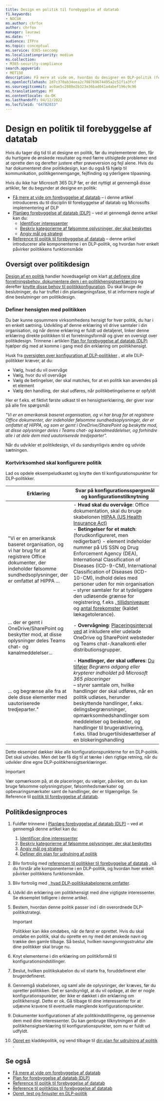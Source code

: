 ```yaml
---
title: Design en politik til forebyggelse af datatab
f1.keywords:
- NOCSH
ms.author: chrfox
author: chrfox
manager: laurawi
ms.date: ''
audience: ITPro
ms.topic: conceptual
ms.service: O365-seccomp
ms.localizationpriority: medium
ms.collection:
- M365-security-compliance
search.appverid:
- MET150
description: Få mere at vide om, hvordan du designer en DLP-politik (forebyggelse af datatab)
ms.openlocfilehash: 2d7c370ab34eea2c708769674495a2c51f1a3fcf
ms.sourcegitcommit: ac0ae5c2888e2b323e36bad041a4abef196c9c96
ms.translationtype: MT
ms.contentlocale: da-DK
ms.lasthandoff: 04/12/2022
ms.locfileid: "64782033"
---
```

# <a name="design-a-data-loss-prevention-policy"></a>Design en politik til forebyggelse af datatab

Hvis du tager dig tid til at designe en politik, før du implementerer den, får du hurtigere de ønskede resultater og med færre utilsigtede problemer end at oprette den og derefter justere efter prøveversion og fejl alene. Hvis du har dokumenteret dine politikdesign, kan du også få hjælp til kommunikation, politikgennemgange, fejlfinding og yderligere tilpasning.

<!--, but excessive tuning to get the intended results can be time consuming.

 if you have to do a lot of tuning to get a policy to yield the intended results can be time consuming .-->

Hvis du ikke har Microsoft 365 DLP før, er det nyttigt at gennemgå disse artikler, før du begynder at designe en politik:

- [Få mere at vide om forebyggelse af datatab](dlp-learn-about-dlp.md#learn-about-data-loss-prevention) – i denne artikel introduceres du til disciplin til forebyggelse af datatab og Microsofts implementering af DLP
- [Planlæg forebyggelse af datatab (DLP)](dlp-overview-plan-for-dlp.md#plan-for-data-loss-prevention-dlp) – ved at gennemgå denne artikel kan du:
  - [Identificer interessenter](dlp-overview-plan-for-dlp.md#identify-stakeholders)
  - [Beskriv kategorierne af følsomme oplysninger, der skal beskyttes](dlp-overview-plan-for-dlp.md#describe-the-categories-of-sensitive-information-to-protect)
  - [Angiv mål og strategi](dlp-overview-plan-for-dlp.md#set-goals-and-strategy)
- [Reference til politik til forebyggelse af datatab](dlp-policy-reference.md#data-loss-prevention-policy-reference) – denne artikel introducerer alle komponenterne i en DLP-politik, og hvordan hver enkelt påvirker politikkens funktionsmåde

## <a name="policy-design-overview"></a>Oversigt over politikdesign

[Design af en politik](#policy-design-process) handler hovedsageligt om klart [at definere dine forretningsbehov, dokumentere dem i en politikhensigtserklæring](#define-intent-for-the-policy) og derefter [knytte disse behov til politikkonfiguration](#map-business-needs-to-policy-configuration). Du skal bruge de beslutninger, du har truffet i din planlægningsfase, til at informere nogle af dine beslutninger om politikdesign.

### <a name="define-intent-for-the-policy"></a>Definer hensigten med politikken

Du bør kunne opsummere virksomhedens hensigt for hver politik, du har i en enkelt sætning. Udvikling af denne erklæring vil drive samtaler i din organisation, og når denne erklæring er fuldt ud detaljeret, linker denne erklæring direkte politikken til et forretningsformål og giver en oversigt over politikdesign. Trinnene i artiklen [Plan for forebyggelse af datatab (DLP)](dlp-overview-plan-for-dlp.md#overview-of-planning-process) hjælper dig med at komme i gang med din erklæring om politikhensigt.

Husk fra [oversigten over konfiguration af DLP-politikker](dlp-learn-about-dlp.md#dlp-policy-configuration-overview) , at alle DLP-politikker kræver, at du:

- Vælg, hvad du vil overvåge
- Vælg, hvor du vil overvåge
- Vælg de betingelser, der skal matches, for at en politik kan anvendes på et element
- Vælg den handling, der skal udføres, når politikbetingelserne er opfyldt

Her er f.eks. et fiktivt første udkast til en hensigtserklæring, der giver svar på alle fire spørgsmål:

*"Vi er en amerikansk baseret organisation, og vi har brug for at registrere Office dokumenter, der indeholder følsomme sundhedsoplysninger, der er omfattet af HIPPA, og som er gemt i OneDrive/SharePoint og beskytte mod, at disse oplysninger deles i Teams chat- og kanalmeddelelser, og forhindre alle i at dele dem med uautoriserede tredjeparter".*

Når du udvikler et politikdesign, vil du sandsynligvis ændre og udvide sætningen.

### <a name="map-business-needs-to-policy-configuration"></a>Kortvirksomhed skal konfigurere politik

Lad os opdele eksempeludkastet og knytte den til konfigurationspunkter for DLP-politikker.

|Erklæring|Svar på konfigurationsspørgsmål og konfigurationstilknytning|
|---|---|
|"Vi er en amerikansk baseret organisation, og vi har brug for at registrere Office dokumenter, der indeholder følsomme sundhedsoplysninger, der er omfattet af HIPPA ...|- **Hvad skal du overvåge**: Office dokumentation, skal du bruge skabelonen [HIPAA (US Health Insurance Act)](what-the-dlp-policy-templates-include.md#us-health-insurance-act-hipaa) </br>- **Betingelser for et match**: (forudkonfigureret, men redigerbart) - element indeholder nummer på US SSN og Drug Enforcement Agency (DEA), International Classification of Diseases (ICD-9-CM), International Classification of Diseases (ICD-10-CM), indhold deles med personer uden for min organisation  </br> – styrer samtaler for at tydeliggøre den udløsende grænse for registrering, f.eks [. tillidsniveauer](sensitive-information-type-learn-about.md#more-on-confidence-levels) og [antal forekomster](dlp-policy-reference.md#content-contains) (kaldet lækagetolerance).|
|... der er gemt i OneDrive/SharePoint og beskytter mod, at disse oplysninger deles Teams chat- og kanalmeddelelser...|- **Overvågning**: [Placeringsinterval ved](dlp-policy-reference.md#locations) at inkludere eller udelade OneDrive og SharePoint websteder og Teams chat-/kanalkonti eller distributionsgrupper.|
|... og begrænse alle fra at dele disse elementer med uautoriserede tredjeparter."|- **Handlinger, der skal udføres**: [Du tilføjer](dlp-policy-reference.md#actions) *Begræns adgang eller krypterer indholdet på Microsoft 365 placeringer* </br> – styrer samtale om, hvilke handlinger der skal udføres, når en politik udløses, herunder beskyttende handlinger, f.eks. delingsbegrænsninger, opmærksomhedshandlinger som meddelelser og beskeder, og handlinger til brugeraktivering, f.eks. tillad brugertilsidesættelser af en blokeringshandling|

Dette eksempel dækker ikke alle konfigurationspunkterne for en DLP-politik. Det skal udvides. Men det bør få dig til at tænke i den rigtige retning, når du udvikler dine egne DLP-politikhensigtserklæringer.

> [!IMPORTANT]
> Vær opmærksom på, at de placeringer, du vælger, påvirker, om du kan bruge følsomme oplysningstyper, følsomhedsmærkater og opbevaringsmærkater samt de handlinger, der er tilgængelige. Se Reference til [politik til forebyggelse af datatab](dlp-policy-reference.md#data-loss-prevention-policy-reference).

## <a name="policy-design-process"></a>Politikdesignproces

1. Fuldfør trinnene i [Planlæg forebyggelse af datatab (DLP)](dlp-overview-plan-for-dlp.md#plan-for-data-loss-prevention-dlp) – ved at gennemgå denne artikel kan du:
   1. [Identificer dine interessenter](dlp-overview-plan-for-dlp.md#identify-stakeholders)
   1. [Beskriv kategorierne af følsomme oplysninger, der skal beskyttes](dlp-overview-plan-for-dlp.md#describe-the-categories-of-sensitive-information-to-protect)
   1. [Angiv mål og strategi](dlp-overview-plan-for-dlp.md#set-goals-and-strategy)
   1. [Definer din plan for udrulning af politik](dlp-overview-plan-for-dlp.md#policy-deployment)

2. Bliv fortrolig med [referencen til politikker til forebyggelse af datatab](dlp-policy-reference.md#data-loss-prevention-policy-reference) , så du forstår alle komponenterne i en DLP-politik, og hvordan hver enkelt påvirker politikkens funktionsmåde.

3. Bliv fortrolig med [, hvad DLP-politikskabelonerne omfatter](what-the-dlp-policy-templates-include.md#what-the-dlp-policy-templates-include).

4. Udvikl din erklæring om politikhensigt med dine vigtigste interessenter. Se eksemplet tidligere i denne artikel.

5. Bestem, hvordan denne politik passer ind i din overordnede DLP-politikstrategi.

   > [!IMPORTANT]
   > Politikker kan ikke omdøbes, når de først er oprettet. Hvis du skal omdøbe en politik, skal du oprette en ny med det ønskede navn og trække den gamle tilbage. Så beslut, hvilken navngivningsstruktur alle dine politikker skal bruge nu.

6. Knyt elementerne i din erklæring om politikformål til konfigurationsindstillinger.

7. Beslut, hvilken politikskabelon du vil starte fra, foruddefineret eller brugerdefineret.

8. Gennemgå skabelonen, og saml alle de oplysninger, der kræves, før du opretter politikken. Det er sandsynligt, at du vil opdage, at der er nogle konfigurationspunkter, der ikke er dækket i din erklæring om politikhensigt. Dette er ok. Gå tilbage til dine interessenter for at udjævne kravene til eventuelle manglende konfigurationspunkter.

9. Dokumenter konfigurationen af alle politikindstillingerne, og gennemse dem med dine interessenter. Du kan genbruge tilknytningen af din politikhensigtserklæring til konfigurationspunkter, som nu er fuldt ud udfyldt.

10. [Opret en](create-test-tune-dlp-policy.md#create-test-and-tune-a-dlp-policy) kladdepolitik, og vend tilbage til [din plan for udrulning af politik](dlp-overview-plan-for-dlp.md#policy-deployment) .

<!--## Policy design examples

|Customer business needs description|approach|
|---|---|
|**Contoso Bank** is in a highly regulated industry and has  many different types of sensitive items in many different locations. </br> - knows which types of sensitive information are top priority. </br> - must minimize business disruption as policies are rolled out. </br> -  has IT resources and can hire experts to help plan, design deploy </br> - has a premier support contract with Microsoft|- Take the time to understand what regulations they must comply with and how they are going to comply. </br> -Take the time to understand the better together value of the Microsoft 365 Information Protection stack </br> - Develop sensitivity labeling scheme for prioritized items and apply </br> - Involve business process owners </br>- Design/code policies, deploy in test mode, train users </br>- repeat|
|**TailSpin Toys** doesn’t know what they have or where it is, and have little to no resource depth. They use Teams, OneDrive for Business and Exchange extensively.|- Start with simple policies on the prioritized locations. </br>- Monitor what gets identified </br>- Apply sensitivity labels accordingly </br>- Refine policies, train users|
|**Fabrikam** is a small startup and wants to protect its intellectual property, and must move quickly. They are willing to dedicate some resources, but can't afford to hire outside experts. </br>- Sensitive items are all in Microsoft 365 OneDrive for Business/SharePoint </br>- Adoption of OneDrive for Business and SharePoint is slow, employees/shadow IT use DropBox and Google drive to share/store items </br>- Employees value speed of work over data protection discipline </br>- Customer splurged and bought all 18 employees new Windows 10 devices|- Take advantage of the default DLP policy in Teams </br>- Use restricted by default setting for SharePoint items </br>- Deploy policies that prevent external sharing </br>- Deploy policies to prioritized locations </br>- Deploy policies to Windows 10 devices </br>- Block uploads to non-OneDrive for Business cloud storage|

1. For example:
    1. Identify your volume thresholds that your company deems to be low-risk (leakage tolerance), perhaps from unintentional sharing and is an opportunity to educate users and the threshold that is concerning or high-risk for your company that may need immediate attention.
    - example volume: “Low risk” for Contoso is 1 credit card number, perhaps it was a personal card that was shared carelessly
    - example volume: “High risk” for Contoso is 2 or more credit card numbers. It doesn’t feel like a common scenario that an employee would engage in accidentally

– For each of the sensitive information types listed out, list out **who should have access to that data when it’s generated** and **what type of activities should be allowable with that data**

  <!--(Perhaps this is where we can provide some basic categories, templates, activities and actions that are supported by Microsoft. Some of these items are not discoverable until you are deeper within a policy creation flow. If we provide, we should time stamp it for “last updated” or “as of xx/xx/xxx”)
– (Show table with parent-child relationships between categories, templates and sensitive info types that Microsoft supports) Should be gathered from GA Compliance environment-->

<!--

> [!TIP] The more locations you include ensures broader application of the policy and more consistent coverage. If you include locations that are mostly used for internal collaboration, the responsiveness of collaboration may be impacted.

- whether the protective actions you need are supported throught the associated location or if you need to compromise to extend coverage
    - also usefule for identifying the most restrictive actions available
    - (we shouldn't mention here that the "content contains" condition is the primary staple for a DLP policy and should be utilized as a starting point for policy creation. The other workload-specific conditions can be ustilized as an extended or granular control of company's DLP policy. Useful for when "too much" data is being restricted and known sensitive data typically falls under certain conditions.)
    - (We can mention here that their quantitative goal such as "protect X% of data across all locations while maintaining x productivity" can be monitored throught alerts or reports. If protection is too high of working against their established goals, they can come back to policy and tweak their conditions/actions)
- Finally, you should have a union of what, hwo and when to be covered which will easily map to generating a live policy via Microsoft DLP.
-
5. At this stage you should asses how you should start this policy. ***LINK OUT TO DEPLOYING A POLICY COVERED IN THE PLANNING TOPIC TOO***
    - Test: your company is very large, conservative or the actions established are pretty restrictive
    - Test w/ notifications: same as above, but you get to test out investigation cadence or volume
    - Live: immediately start this policy in your environment. Useful for when data protection is needed immediately, such as a reactive policy creation, or if you're confident in your planning, or if the risk is low (liek audit actions, etc.)
    - keep it off:
-->

<!--## Policy Design Examples

Here are some examples of more detailed policy intent statement to configuration mappings.

*We are a national healthcare provider based in the U.S. We need to protect our patient’s personal information and prevent it from egressing outside of our company’s borders. We want to limit access to our patient’s personal information to only authorized personnel, like our physicians and billing department from our on-premises devices. We've determined that any single instance of any of each information type in any item is not a data risk, but it is a risk when two or more occur in a single item. We have a Microsoft 365 E5 subscription and want to protect all locations and first party apps that are available to us because we can’t afford to have any data leaks. If an event occurs or is prevented, we want to alert our compliance admin and educate our end-users where necessary.*

|Statement|Configuration question answered and configuration mapping|
|---|---|
|We are a national healthcare provider based in the U.S. We need to protect our patient’s personal information...|- **What to monitor**: All available item types, use the [U.S. Health Insurance Act (HIPAA)](what-the-dlp-policy-templates-include.md#us-health-insurance-act-hipaa) template. </br>- **Conditions for a match**: (preconfigured but editable) - item contains full names, physical addresses, driver's license number, U.S. SSN
|...and prevent it from egressing outside of our company’s borders...|- **Actions to take**: Block anyone outside the organization from accessing items, block unintentional sharing by internal users with anyone outside the org.|
|...We want to limit access to our patient’s personal information to only authorized personnel, like our physicians and billing department from our on-premises devices...|- **Actions to take**: - Block access to items, block all activities (upload to cloud, copy to clipboard, copy to USB, copy to network share, access by restricted app, print, copy/move via Bluetooth, copy/move via remote desktop) from Windows devices.  </br> - **Where to monitor**: in all Microsoft 365 locations
|...We've determined that any single instance of any of each information type in any item is not a data risk, but it is a risk when two or more occur in a single item....|- **Conditions for a match**: (preconfigured but editable) any single item contains more than one of these or any two or more of these:  Full Name, U.S. Social Security Number, Drug Enforcement Agency (DEA) number, International Classification of Diseases (ICD-9-CM), International Classification of Diseases (ICD-10-CM), Physical Address, U.S. driver's license number. For example, two instanced of Full Name or one instance of a U.S. Social Security Number along with one instance of Drug Enforcement Agency (DEA) number will trigger a match.

   , content is shared with people outside my organization  </br> - drives conversations to clarify the triggering threshold for detection like [confidence levels](sensitive-information-type-learn-about.md#more-on-confidence-levels), and [instance count](dlp-policy-reference.md#content-contains) (called leakage tolerance).|
|...that are stored in OneDrive/SharePoint and protect against that information being shared Teams chat and channel messages...|- **Where to monitor**:  [Location scoping](dlp-policy-reference.md#locations) by including or excluding OneDrive and SharePoint sites and Teams chat/channel accounts or distribution groups.|
|...and restrict everyone from sharing those items with unauthorized third parties."|- **Actions to take**: [You add](dlp-policy-reference.md#actions) *Restrict access or encrypt the content in Microsoft 365 locations* </br> - drives conversation on what actions to take when a policy is triggered including protective actions like sharing restrictions, awareness actions like notifications and alerts, and user empowerment actions like allow user overrides of a blocking action|

-->

## <a name="see-also"></a>Se også

- [Få mere at vide om forebyggelse af datatab](dlp-learn-about-dlp.md#learn-about-data-loss-prevention)
- [Plan for forebyggelse af datatab (DLP)](dlp-overview-plan-for-dlp.md#plan-for-data-loss-prevention-dlp)
- [Reference til politik til forebyggelse af datatab](dlp-policy-reference.md#data-loss-prevention-policy-reference)
- [Reference til politiktips til forebyggelse af datatab](dlp-policy-tips-reference.md#data-loss-prevention-policy-tips-reference)
- [Opret, test og finjuster en DLP-politik](create-test-tune-dlp-policy.md#create-test-and-tune-a-dlp-policy)